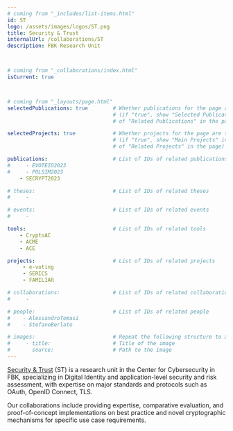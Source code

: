 ```yaml
---
# coming from "_includes/list-items.html"
id: ST
logo: /assets/images/logos/ST.png
title: Security & Trust
internalUrl: /collaborations/ST
description: FBK Research Unit



# coming from "_collaborations/index.html"
isCurrent: true



# coming from "_layouts/page.html"
selectedPublications: true        # Whether publications for the page are selected 
                                  # (if "true", show "Selected Publications" instead  
                                  # of "Related Publications" in the page)

selectedProjects: true            # Whether projects for the page are selected 
                                  # (if "true", show "Main Projects" instead  
                                  # of "Related Projects" in the page)

publications:                     # List of IDs of related publications
#     - EVOTEID2023
#     - POLSIM2023
    - SECRYPT2023

# theses:                         # List of IDs of related theses
#     - 

# events:                         # List of IDs of related events
#     - 

tools:                            # List of IDs of related tools
    - CryptoAC
    - ACME
    - ACE

projects:                         # List of IDs of related projects
     - e-voting
     - SERICS
     - FAMILIAR

# collaborations:                 # List of IDs of related collaborations
#     - 

# people:                         # List of IDs of related people
#    - AlessandroTomasi
#    - StefanoBerlato

# images:                         # Repeat the following structure to add more images
#     - title:                    # Title of the image
#       source:                   # Path to the image
---
```


[Security & Trust](https://st.fbk.eu/) (ST) is a research unit in the Center for Cybersecurity in FBK, specializing in Digital Identity and application-level security and risk assessment, with expertise on major standards and protocols such as OAuth, OpenID Connect, TLS.

Our collaborations include providing expertise, comparative evaluation, and proof-of-concept implementations on best practice and novel cryptographic mechanisms for specific use case requirements.
